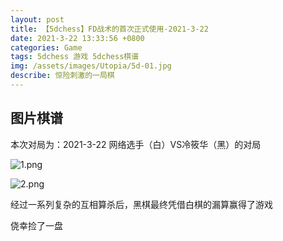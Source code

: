 ```yaml
---
layout: post
title: 【5dchess】FD战术的首次正式使用-2021-3-22
date: 2021-3-22 13:33:56 +0800
categories: Game
tags: 5dchess 游戏 5dchess棋谱
img: /assets/images/Utopia/5d-01.jpg
describe: 惊险刺激的一局棋
---
```


## 图片棋谱

本次对局为：2021-3-22 网络选手（白）VS冷筱华（黑）的对局

![1.png](https://i.loli.net/2021/03/22/2gGBdCLqz1axZkF.png)

![2.png](https://i.loli.net/2021/03/22/fIowYsHpQ9UgC5X.png)

经过一系列复杂的互相算杀后，黑棋最终凭借白棋的漏算赢得了游戏

侥幸捡了一盘